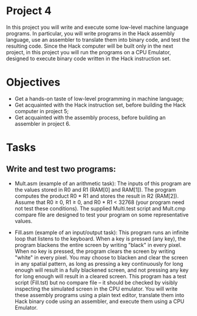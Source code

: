 # Project 4
In this project you will write and execute some low-level machine language programs. In
particular, you will write programs in the Hack assembly language, use an assembler to translate
them into binary code, and test the resulting code. Since the Hack computer will be built only in
the next project, in this project you will run the programs on a CPU Emulator, designed to execute
binary code written in the Hack instruction set.
# Objectives
- Get a hands-on taste of low-level programming in machine language;
- Get acquainted with the Hack instruction set, before building the Hack computer in project 5;
- Get acquainted with the assembly process, before building an assembler in project 6.
# Tasks
## Write and test two programs:
- Mult.asm (example of an arithmetic task): The inputs of this program are the values stored in R0
and R1 (RAM[0] and RAM[1]). The program computes the product R0 * R1 and stores the result in
R2 (RAM[2]). Assume that R0 ≥ 0, R1 ≥ 0, and R0 * R1 < 32768 (your program need not test these
conditions). The supplied Multi.test script and Mult.cmp compare file are designed to test your
program on some representative values.

- Fill.asm (example of an input/output task): This program runs an infinite loop that listens to the
keyboard. When a key is pressed (any key), the program blackens the entire screen by writing
"black" in every pixel. When no key is pressed, the program clears the screen by writing "white" in
every pixel. You may choose to blacken and clear the screen in any spatial pattern, as long as
pressing a key continuously for long enough will result in a fully blackened screen, and not pressing
any key for long enough will result in a cleared screen. This program has a test script (Fill.tst) but no
compare file – it should be checked by visibly inspecting the simulated screen in the CPU emulator.
You will write these assembly programs using a plain text editor, translate them into Hack binary
code using an assembler, and execute them using a CPU Emulator.